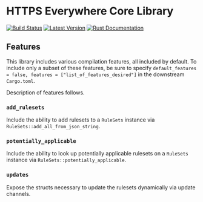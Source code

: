 # HTTPS Everywhere Core Library

[![Build Status](https://api.travis-ci.com/efforg/https-everywhere-lib-core.svg?branch=master)](https://travis-ci.com/efforg/https-everywhere-lib-core)
[![Latest Version](https://img.shields.io/crates/v/https-everywhere-lib-core.svg)](https://crates.io/crates/https-everywhere-lib-core)
[![Rust Documentation](https://img.shields.io/badge/api-rustdoc-blue.svg)](https://docs.rs/https-everywhere-lib-core)

## Features

This library includes various compilation features, all included by default.  To include only a subset of these features, be sure to specify `default_features = false, features = ["list_of_features_desired"]` in the downstream `Cargo.toml`.

Description of features follows.

### `add_rulesets`

Include the ability to add rulesets to a `RuleSets` instance via `RuleSets::add_all_from_json_string`.

### `potentially_applicable`

Include the ability to look up potentially applicable rulesets on a `RuleSets` instance via `RuleSets::potentially_applicable`.

### `updates`

Expose the structs necessary to update the rulesets dynamically via update channels.

